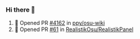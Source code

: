 ### Hi there 👋

<!--START_SECTION:activity-->
1. 💪 Opened PR [#4162](https://github.com//ppy/osu-wiki/pull/4162) in [ppy/osu-wiki](https://github.com//ppy/osu-wiki)
2. 💪 Opened PR [#61](https://github.com//RealistikOsu/RealistikPanel/pull/61) in [RealistikOsu/RealistikPanel](https://github.com//RealistikOsu/RealistikPanel)
<!--END_SECTION:activity-->

<!--
**troke12/troke12** is a ✨ _special_ ✨ repository because its `README.md` (this file) appears on your GitHub profile.

Here are some ideas to get you started:

- 🔭 I’m currently working on ...
- 🌱 I’m currently learning ...
- 👯 I’m looking to collaborate on ...
- 🤔 I’m looking for help with ...
- 💬 Ask me about ...
- 📫 How to reach me: ...
- 😄 Pronouns: ...
- ⚡ Fun fact: ...
-->
